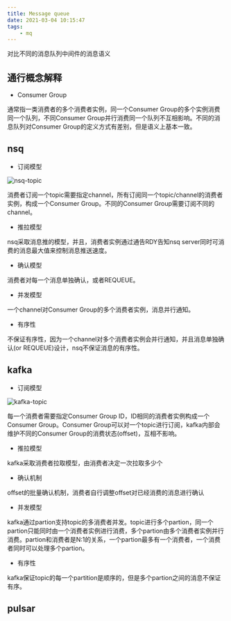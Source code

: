```yaml
---
title: Message queue
date: 2021-03-04 10:15:47
tags: 
    - mq
---
```



对比不同的消息队列中间件的消息语义

## 通行概念解释

- Consumer Group

通常指一类消费者的多个消费者实例，同一个Consumer Group的多个实例消费同一个队列，不同Consumer Group并行消费同一个队列不互相影响。不同的消息队列对Consumer Group的定义方式有差别，但是语义上基本一致。


## nsq


- 订阅模型

![nsq-topic](/images/nsq-topic.gif)

消费者订阅一个topic需要指定channel，所有订阅同一个topic/channel的消费者实例，构成一个Consumer Group。不同的Consumer Group需要订阅不同的channel。

- 推拉模型

nsq采取消息推的模型，并且，消费者实例通过通告RDY告知nsq server同时可消费的消息最大值来控制消息推送速度。

- 确认模型

消费者对每一个消息单独确认，或者REQUEUE。

- 并发模型

一个channel对Consumer Group的多个消费者实例，消息并行通知。

- 有序性

不保证有序性，因为一个channel对多个消费者实例会并行通知，并且消息单独确认(or REQUEUE)设计，nsq不保证消息的有序性。

## kafka


- 订阅模型

![kafka-topic](/images/kafka-topic.png)

每一个消费者需要指定Consumer Group ID，ID相同的消费者实例构成一个Consumer Group。Consumer Group可以对一个topic进行订阅，kafka内部会维护不同的Consumer Group的消费状态(offset)，互相不影响。

- 推拉模型

kafka采取消费者拉取模型，由消费者决定一次拉取多少个

- 确认机制

offset的批量确认机制，消费者自行调整offset对已经消费的消息进行确认

- 并发模型

kafka通过partion支持topic的多消费者并发。topic进行多个partion，同一个partion只能同时由一个消费者实例进行消费，多个partion由多个消费者实例并行消费。partion和消费者是N:1的关系，一个partion最多有一个消费者，一个消费者同时可以处理多个partion。

- 有序性

kafka保证topic的每一个partition是顺序的，但是多个partion之间的消息不保证有序。

## pulsar
